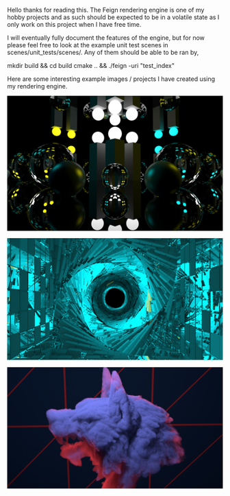 Hello thanks for reading this. The Feign rendering engine is one of my hobby projects and as such should be expected to be in a volatile state as I only work on this project when I have free time.

I will eventually fully document the features of the engine, but for now please feel free to look at the example unit test scenes in scenes/unit_tests/scenes/. Any of them should be able to be ran by,

mkdir build && cd build cmake .. && ./feign -uri "test_index"

Here are some interesting example images / projects I have created using my rendering engine.

![Alt text](eyecandy.png?raw=true "Title")

![Alt text](hall_of_tiles_final_4740.png?raw=true "Title")

![Alt text](wolf_smoke.png?raw=true "Title")
